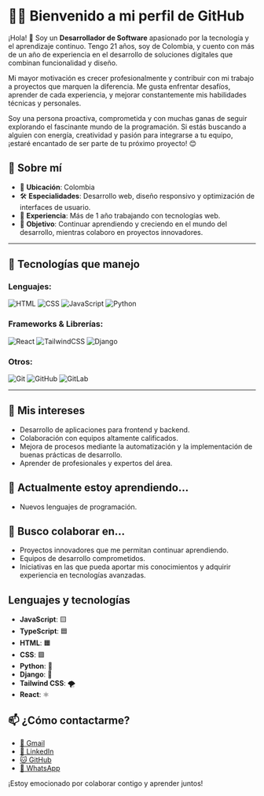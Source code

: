 # 👨‍💻 Bienvenido a mi perfil de GitHub  
¡Hola! 👋 Soy un **Desarrollador de Software** apasionado por la tecnología y el aprendizaje continuo. Tengo 21 años, soy de Colombia, y cuento con más de un año de experiencia en el desarrollo de soluciones digitales que combinan funcionalidad y diseño.

Mi mayor motivación es crecer profesionalmente y contribuir con mi trabajo a proyectos que marquen la diferencia. Me gusta enfrentar desafíos, aprender de cada experiencia, y mejorar constantemente mis habilidades técnicas y personales.

Soy una persona proactiva, comprometida y con muchas ganas de seguir explorando el fascinante mundo de la programación. Si estás buscando a alguien con energía, creatividad y pasión para integrarse a tu equipo, ¡estaré encantado de ser parte de tu próximo proyecto! 😊  

## 🌟 Sobre mí  

- 📍 **Ubicación**: Colombia 
- 🛠️ **Especialidades**: Desarrollo web, diseño responsivo y optimización de interfaces de usuario.  
- 📅 **Experiencia**: Más de 1 año trabajando con tecnologías web.  
- 🎯 **Objetivo**: Continuar aprendiendo y creciendo en el mundo del desarrollo, mientras colaboro en proyectos innovadores.  

---
## 🚀 Tecnologías que manejo  

### Lenguajes:  
![HTML](https://img.shields.io/badge/-HTML5-orange?style=flat-square&logo=html5&logoColor=white)
![CSS](https://img.shields.io/badge/-CSS3-blue?style=flat-square&logo=css3&logoColor=white)
![JavaScript](https://img.shields.io/badge/-JavaScript-yellow?style=flat-square&logo=javascript&logoColor=white)
![Python](https://img.shields.io/badge/-Python-3776AB?style=flat-square&logo=python&logoColor=white)

### Frameworks & Librerías:  
![React](https://img.shields.io/badge/-React-blue?style=flat-square&logo=react&logoColor=white)
![TailwindCSS](https://img.shields.io/badge/-TailwindCSS-teal?style=flat-square&logo=tailwind-css&logoColor=white)
![Django](https://img.shields.io/badge/-Django-092E20?style=flat-square&logo=django&logoColor=white)

### Otros:  
![Git](https://img.shields.io/badge/-Git-orange?style=flat-square&logo=git&logoColor=white)
![GitHub](https://img.shields.io/badge/-GitHub-black?style=flat-square&logo=github&logoColor=white)
![GitLab](https://img.shields.io/badge/-GitLab-FC6D26?style=flat-square&logo=gitlab&logoColor=white)


---

## 👀 Mis intereses

- Desarrollo de aplicaciones para frontend y backend.
- Colaboración con equipos altamente calificados.
- Mejora de procesos mediante la automatización y la implementación de buenas prácticas de desarrollo.
- Aprender de profesionales y expertos del área.

## 🌱 Actualmente estoy aprendiendo...

- Nuevos lenguajes de programación.

## 💞️ Busco colaborar en...

- Proyectos innovadores que me permitan continuar aprendiendo.
- Equipos de desarrollo comprometidos.
- Iniciativas en las que pueda aportar mis conocimientos y adquirir experiencia en tecnologías avanzadas.

## Lenguajes y tecnologías

- **JavaScript**: 🟨
- **TypeScript**: 🟦
- **HTML**: 🟧
- **CSS**: 🟩
- **Python**: 🐍
- **Django**: 🐍
- **Tailwind CSS**: 🌪️
- **React**: ⚛️

## 📫 ¿Cómo contactarme?

- [📧 Gmail](mailto:juandavidmedina398@gmail.com)
- [🔗 LinkedIn](https://www.linkedin.com/in/juan-david-agudelo-30b24b22b/)
- [🐱 GitHub](https://github.com/J-David-Medina)
- [💬 WhatsApp](https://api.whatsapp.com/send?phone=573126700622)

¡Estoy emocionado por colaborar contigo y aprender juntos!

